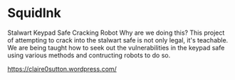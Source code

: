 # SquidInk
Stalwart Keypad Safe Cracking Robot
Why are we doing this?
This project of attempting to crack into the stalwart safe is not only legal, it's teachable. We are being taught how to seek out the vulnerabilities in the keypad safe using various methods and contructing robots to do so. 


https://claire0sutton.wordpress.com/
